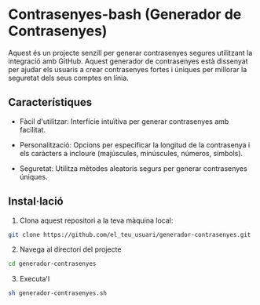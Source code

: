 # Contrasenyes-bash (Generador de Contrasenyes)

Aquest és un projecte senzill per generar contrasenyes segures utilitzant la integració amb GitHub. Aquest generador de contrasenyes està dissenyat per ajudar els usuaris a crear contrasenyes fortes i úniques per millorar la seguretat dels seus comptes en línia.

## Característiques

* Fàcil d'utilitzar: Interfície intuïtiva per generar contrasenyes amb facilitat.

* Personalització: Opcions per especificar la longitud de la contrasenya i els caràcters a incloure (majúscules, minúscules, números, símbols).

* Seguretat: Utilitza mètodes aleatoris segurs per generar contrasenyes úniques.

## Instal·lació

1. Clona aquest repositori a la teva màquina local:
```sh
git clone https://github.com/el_teu_usuari/generador-contrasenyes.git
```

2. Navega al directori del projecte
```sh
cd generador-contrasenyes
```

3. Executa'l
```sh
sh generador-contrasenyes.sh
```


